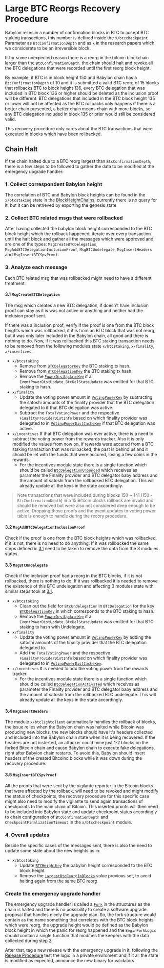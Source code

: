 # Large BTC Reorgs Recovery Procedure

Babylon relies in a number of confirmation blocks in BTC to accept BTC
staking transacitons, this number is defined inside the `x/btccheckpoint`
Parameter as `BtcConfirmationDepth` and as `k` in the research papers
which we considerate to be an irreversible block.

If for some unexpected reason there is a reorg in the bitcoin blockchain
larger than the `BtcConfirmationDepth`, the chain should halt and revoke all
the BTC delegations that were recorded until the first reorg block height.

By example, if BTC is in block height 150 and Babylon chain has a
`BtcConfirmationDepth` of 10 and it is submitted a valid BTC reorg of 15 blocks
that rollbacks BTC to block height 136, every BTC delegation that was included
in BTC block 136 or higher should be deleted as the inclusion proof will
be different. BTC delegations that included in the BTC block height 135 or lower
will not be affected as the BTC rollbacks only happens if there is a better
chain presented, a better chain means chain with more blocks, so any BTC
delegation included in block 135 or prior would still be considered valid.

This recovery procedure only cares about the BTC transactions that were executed
in blocks which have been rollbacked.

## Chain Halt

If the chain halted due to a BTC reorg largest than `BtcConfirmationDepth`,
there is a few steps to be followed to gather the data to be modified at the
emergency upgrade handler:

### 1. Collect correspondent Babylon height

The correlation of BTC and Babylon block heights can be found in the `x/btcstaking`
state in the [BlockHeightChains](https://github.com/babylonlabs-io/babylon/blob/fcc6fdc009e414da440426e6b81920ceef981de3/x/btcstaking/types/genesis.pb.go#L36),
currently there is no query for it, but it can be retrieved by exporting the
genesis state.

### 2. Collect BTC related msgs that were rollbacked

After having collected the babylon block height corresponded to the BTC block
height which the rollback happened, iterate over every transaction until
the halt block and gather all the messages which were approved and are one of
the types: `MsgCreateBTCDelegation`, `MsgAddBTCDelegationInclusionProof`,
`MsgBTCUndelegate`, `MsgInsertHeaders` and `MsgInsertBTCSpvProof`.

### 3. Analyze each message

Each BTC related msg that was rollbacked might need to have a different treatment.

#### 3.1 `MsgCreateBTCDelegation`

The msg which creates a new BTC delegation, if doesn't have inclusion proof
can stay as it is was not active or anything and neither had the inclusion
proof sent.

If there was a inclusion proof, verify if the proof is one from the BTC block
heights which was rollbacked, if it is from an BTC block that was not reorg,
but it was only later included in the Babylon chain, all good and there is
nothing to do. Now, if it was rollbacked this BTC staking transaction needs to
be removed from the following modules state `x/btcstaking`, `x/finality`,
`x/incentives`.

- `x/btcstaking`
  - Remove from [`BTCDelegatorKey`](https://github.com/babylonlabs-io/babylon/blob/7727f91491d5b8ddd6c10fa285ef3bea8a5ded4d/x/btcstaking/types/keys.go#L22)
  the BTC staking tx hash.
  - Remove from [`BTCDelegationKey`](https://github.com/babylonlabs-io/babylon/blob/7727f91491d5b8ddd6c10fa285ef3bea8a5ded4d/x/btcstaking/types/keys.go#L23)
  the BTC staking tx hash.
  - Remove the [`PowerDistUpdateKey`](https://github.com/babylonlabs-io/babylon/blob/7727f91491d5b8ddd6c10fa285ef3bea8a5ded4d/x/btcstaking/types/keys.go#L27)
  if a `EventPowerDistUpdate_BtcDelStateUpdate` was emitted for that
  BTC staking tx hash.
- `x/finality`
  - Update the voting power amount in [`VotingPowerKey`](https://github.com/babylonlabs-io/babylon/blob/40f890d56d0bb081a6ce413281cc025f3d8b91d1/x/finality/types/keys.go#L50)
  by subtracting the satoshi amounts of the finality provider that the BTC
  delegation delegated to if that BTC delegation was active.
  - Subtract the `TotalVotingPower` and the respective `FinalityProviderDistInfo`
  based on which finality provider was delegated to in
  [`VotingPowerDistCacheKey`](https://github.com/babylonlabs-io/babylon/blob/40f890d56d0bb081a6ce413281cc025f3d8b91d1/x/finality/types/keys.go#L51)
  if that BTC delegation was active.
- `x/incentives` If that BTC delegation was ever active, there is a need to
subtract the voting power from the rewards tracker. Also it is only modified
the values from now on, if rewards were accured from a BTC staking transaction
that was rollbacked, the past is behind us and it should be let with the funds
that were accured, losing a few coins in the rewards.
  - For the incentives module state there is a single function which should be
  called [`BtcDelegationUnbonded`](https://github.com/babylonlabs-io/babylon/blob/c8c44be12eb826b41f6f2cd3eae4452268398cdf/x/incentive/keeper/reward_tracker.go#L47)
  which receives as parameter the Finality provider and BTC delegator baby
  address and the amount of satoshi from the rollbacked BTC delegation.
  This will already update all the keys in the state accordingly.

> Note transactions that were included during blocks 150 ~ 141 (150 - `BtcConfirmationDepth`)
in a 15 Bitcoin blocks rollback are invalid and should be removed but were
also not  considered deep enough to be active. Dropping those proofs and
the event updates to voting power table is enough to handle during the
recory procedure.

#### 3.2 `MsgAddBTCDelegationInclusionProof`

Check if the proof is one from the BTC block heights which was rollbacked,
if it is not, there is no need to do anything. If it was rollbacked
the same steps defined in [3.1](#31-msgcreatebtcdelegation) need to be taken
to remove the data from the 3 modules states.

#### 3.3 `MsgBTCUndelegate`

Check if the inclusion proof had a reorg in the BTC blocks, if it is not
rollbacked, there is nothing to do. If it was rollbacked it is needed
to remove the existence of this BTC undelegation and affecting 3 modules state
with similar steps took at [3.1](#31-msgcreatebtcdelegation).

- `x/btcstaking`
  - Clean out the field for `BtcUndelegation` in `BTCDelegation` for the key
  [`BTCDelegationKey`](https://github.com/babylonlabs-io/babylon/blob/7727f91491d5b8ddd6c10fa285ef3bea8a5ded4d/x/btcstaking/types/keys.go#L23)
  in which corresponds to the BTC staking tx hash.
  - Remove the [`PowerDistUpdateKey`](https://github.com/babylonlabs-io/babylon/blob/7727f91491d5b8ddd6c10fa285ef3bea8a5ded4d/x/btcstaking/types/keys.go#L27)
  if a `EventPowerDistUpdate_BtcDelStateUpdate` was emitted for that
  BTC staking tx hash with Undelegate.
- `x/finality`
  - Update the voting power amount in [`VotingPowerKey`](https://github.com/babylonlabs-io/babylon/blob/40f890d56d0bb081a6ce413281cc025f3d8b91d1/x/finality/types/keys.go#L50)
  by adding the satoshi amounts of the finality provider that the BTC
  delegation delegated to.
  - Add the `TotalVotingPower` and the respective `FinalityProviderDistInfo`
  based on which finality provider was delegated to in
  [`VotingPowerDistCacheKey`](https://github.com/babylonlabs-io/babylon/blob/40f890d56d0bb081a6ce413281cc025f3d8b91d1/x/finality/types/keys.go#L51).
- `x/incentives` It is needed to add the voting power from the rewards tracker.
  - For the incentives module state there is a single function which should be
  called [`BtcDelegationActivated`](https://github.com/babylonlabs-io/babylon/blob/c8c44be12eb826b41f6f2cd3eae4452268398cdf/x/incentive/keeper/reward_tracker.go#L34)
  which receives as parameter the Finality provider and BTC delegator baby
  address and the amount of satoshi from the rollbacked BTC undelegate.
  This will already update all the keys in the state accordingly.

#### 3.4 `MsgInsertHeaders`

The module `x/btclightclient` automatically handles the rollback of blocks, the issue
relies when the Babylon chain was halted while Bitcoin was producing new blocks, the
new blocks should have it's headers collected and included into the Babylon chain
state when it is being recovered. If the headers are not insterted, an attacker
could mine just 1-2 blocks on the forked Bitcoin chain and cause Babylon chain
to execute fake delegations, right after Babylon chain restarts. To avoid this,
Babylon should insert headers of the created Bitcoind blocks while it was
down during the recovery procedure.

#### 3.5 `MsgInsertBTCSpvProof`

All the proofs that were sent by the vigilante reporter in the Bitcoin blocks
that were affected by the rollback, will need to be revoked and might modify
the status of checkpoints, the recovery procedure for this specific case
might also need to modify the vigilante to send again transactions of
checkpoints to the main chain of Bitcoin. This inserted proofs will
then need to be included into Babylon state and update checkpoint status
accordingly to chain configuration of `BtcConfirmationDepth` and
`CheckpointFinalizationTimeout` in the `x/btccheckpoint` module.

### 4. Overall updates

Beside the specific cases of the messages sent, there is also the need
to update some state about the new heights as in:

- `x/btcstaking`
  - Update [`BTCHeightKey`](https://github.com/babylonlabs-io/babylon/blob/7727f91491d5b8ddd6c10fa285ef3bea8a5ded4d/x/btcstaking/types/keys.go#L25)
  the babylon height corresponded to the BTC block height
  - Remove the [`LargestBtcReorgInBlocks`](https://github.com/babylonlabs-io/babylon/blob/7727f91491d5b8ddd6c10fa285ef3bea8a5ded4d/x/btcstaking/types/keys.go#L32)
  value previous set, to avoid halting again from the same BTC reorg.

### Create the emergency upgrade handler

The emergency upgrade handler is called a
[`Fork`](https://github.com/babylonlabs-io/babylon/blob/b56406b48b3d3b541c8aa57fe4490edb0fbff6a8/app/upgrades/types.go#L43) in the structures as the chain is halted
and there is no possibility to create a software upgrade proposal
that handles nicely the upgrade plan. So, the fork structure
would contain as the name something that correlates with the BTC block heights
which were reorg, the upgrade height would be defined as the Babylon block
height in which the panic for reorg happened and the `BeginForkLogic`
should contain a single function that modifies the keepers with the data
collected during step [3](#3-analyze-each-message).

After that, tag a new release with the emergency upgrade in it, following
the [Release Procedure](../../../RELEASE_PROCESS.md#release-procedure)
test the logic in a private enviroment and if it all the state is modified
as expected, announce the new binary for validators.
